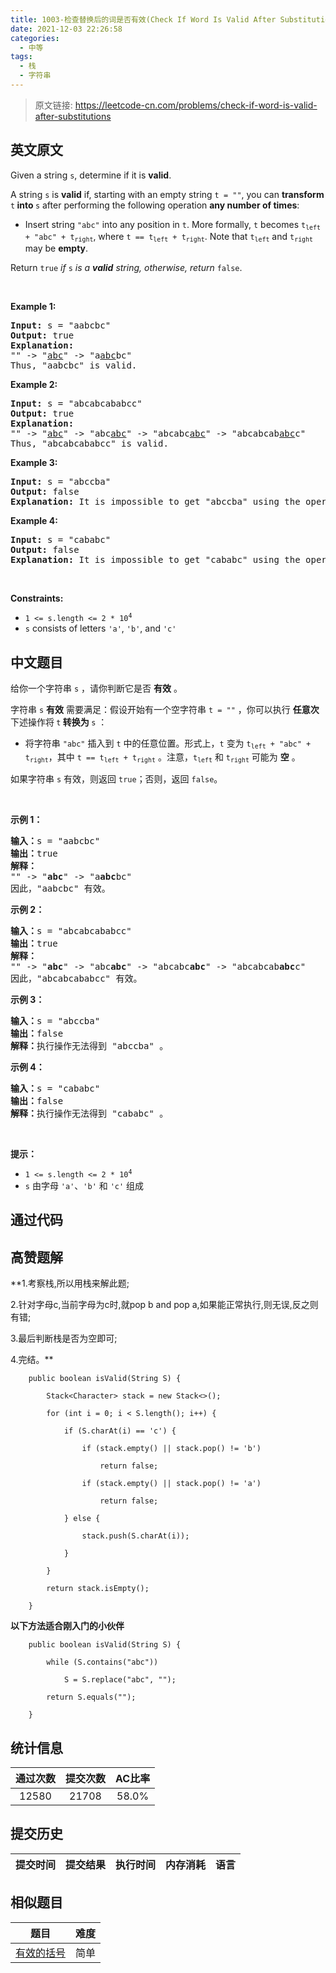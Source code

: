 ```yaml
---
title: 1003-检查替换后的词是否有效(Check If Word Is Valid After Substitutions)
date: 2021-12-03 22:26:58
categories:
  - 中等
tags:
  - 栈
  - 字符串
---
```


> 原文链接: https://leetcode-cn.com/problems/check-if-word-is-valid-after-substitutions


## 英文原文
<div><p>Given a string <code>s</code>, determine if it is <strong>valid</strong>.</p>

<p>A string <code>s</code> is <strong>valid</strong> if, starting with an empty string <code>t = &quot;&quot;</code>, you can <strong>transform </strong><code>t</code><strong> into </strong><code>s</code> after performing the following operation <strong>any number of times</strong>:</p>

<ul>
	<li>Insert string <code>&quot;abc&quot;</code> into any position in <code>t</code>. More formally, <code>t</code> becomes <code>t<sub>left</sub> + &quot;abc&quot; + t<sub>right</sub></code>, where <code>t == t<sub>left</sub> + t<sub>right</sub></code>. Note that <code>t<sub>left</sub></code> and <code>t<sub>right</sub></code> may be <strong>empty</strong>.</li>
</ul>

<p>Return <code>true</code> <em>if </em><code>s</code><em> is a <strong>valid</strong> string, otherwise, return</em> <code>false</code>.</p>

<p>&nbsp;</p>
<p><strong>Example 1:</strong></p>

<pre>
<strong>Input:</strong> s = &quot;aabcbc&quot;
<strong>Output:</strong> true
<strong>Explanation:</strong>
&quot;&quot; -&gt; &quot;<u>abc</u>&quot; -&gt; &quot;a<u>abc</u>bc&quot;
Thus, &quot;aabcbc&quot; is valid.</pre>

<p><strong>Example 2:</strong></p>

<pre>
<strong>Input:</strong> s = &quot;abcabcababcc&quot;
<strong>Output:</strong> true
<strong>Explanation:</strong>
&quot;&quot; -&gt; &quot;<u>abc</u>&quot; -&gt; &quot;abc<u>abc</u>&quot; -&gt; &quot;abcabc<u>abc</u>&quot; -&gt; &quot;abcabcab<u>abc</u>c&quot;
Thus, &quot;abcabcababcc&quot; is valid.
</pre>

<p><strong>Example 3:</strong></p>

<pre>
<strong>Input:</strong> s = &quot;abccba&quot;
<strong>Output:</strong> false
<strong>Explanation:</strong> It is impossible to get &quot;abccba&quot; using the operation.
</pre>

<p><strong>Example 4:</strong></p>

<pre>
<strong>Input:</strong> s = &quot;cababc&quot;
<strong>Output:</strong> false
<strong>Explanation:</strong> It is impossible to get &quot;cababc&quot; using the operation.
</pre>

<p>&nbsp;</p>
<p><strong>Constraints:</strong></p>

<ul>
	<li><code>1 &lt;= s.length &lt;= 2 * 10<sup>4</sup></code></li>
	<li><code>s</code> consists of letters <code>&#39;a&#39;</code>, <code>&#39;b&#39;</code>, and <code>&#39;c&#39;</code></li>
</ul>
</div>

## 中文题目
<div>给你一个字符串 <code>s</code> ，请你判断它是否 <strong>有效</strong> 。
<p>字符串 <code>s</code> <strong>有效</strong> 需要满足：假设开始有一个空字符串 <code>t = ""</code> ，你可以执行 <strong>任意次</strong> 下述操作将<strong> </strong><code>t</code><strong> 转换为 </strong><code>s</code> ：</p>

<ul>
	<li>将字符串 <code>"abc"</code> 插入到 <code>t</code> 中的任意位置。形式上，<code>t</code> 变为 <code>t<sub>left</sub> + "abc" + t<sub>right</sub></code>，其中 <code>t == t<sub>left</sub> + t<sub>right</sub></code> 。注意，<code>t<sub>left</sub></code> 和 <code>t<sub>right</sub></code> 可能为 <strong>空</strong> 。</li>
</ul>

<p>如果字符串 <code>s</code> 有效，则返回 <code>true</code>；否则，返回 <code>false</code>。</p>

<p> </p>

<p><strong>示例 1：</strong></p>

<pre>
<strong>输入：</strong>s = "aabcbc"
<strong>输出：</strong>true
<strong>解释：</strong>
"" -> "<strong>abc</strong>" -> "a<strong>abc</strong>bc"
因此，"aabcbc" 有效。</pre>

<p><strong>示例 2：</strong></p>

<pre>
<strong>输入：</strong>s = "abcabcababcc"
<strong>输出：</strong>true
<strong>解释：</strong>
"" -> "<strong>abc</strong>" -> "abc<strong>abc</strong>" -> "abcabc<strong>abc</strong>" -> "abcabcab<strong>abc</strong>c"
因此，"abcabcababcc" 有效。</pre>

<p><strong>示例 3：</strong></p>

<pre>
<strong>输入：</strong>s = "abccba"
<strong>输出：</strong>false
<strong>解释：</strong>执行操作无法得到 "abccba" 。</pre>

<p><strong>示例 4：</strong></p>

<pre>
<strong>输入：</strong>s = "cababc"
<strong>输出：</strong>false
<strong>解释：</strong>执行操作无法得到 "cababc" 。</pre>

<p> </p>

<p><strong>提示：</strong></p>

<ul>
	<li><code>1 <= s.length <= 2 * 10<sup>4</sup></code></li>
	<li><code>s</code> 由字母 <code>'a'</code>、<code>'b'</code> 和 <code>'c'</code> 组成</li>
</ul>
</div>

## 通过代码
<RecoDemo>
</RecoDemo>


## 高赞题解
**1.考察栈,所以用栈来解此题;

2.针对字母c,当前字母为c时,就pop b and pop a,如果能正常执行,则无误,反之则有错;

3.最后判断栈是否为空即可;

4.完结。**





        public boolean isValid(String S) {

            Stack<Character> stack = new Stack<>();

            for (int i = 0; i < S.length(); i++) {

                if (S.charAt(i) == 'c') {

                    if (stack.empty() || stack.pop() != 'b')

                        return false;

                    if (stack.empty() || stack.pop() != 'a')

                        return false;

                } else {

                    stack.push(S.charAt(i));

                }

            }

            return stack.isEmpty();

        }



**以下方法适合刚入门的小伙伴**



        public boolean isValid(String S) {

            while (S.contains("abc"))

                S = S.replace("abc", "");

            return S.equals("");

        }

## 统计信息
| 通过次数 | 提交次数 | AC比率 |
| :------: | :------: | :------: |
|    12580    |    21708    |   58.0%   |

## 提交历史
| 提交时间 | 提交结果 | 执行时间 |  内存消耗  | 语言 |
| :------: | :------: | :------: | :--------: | :--------: |


## 相似题目
|                             题目                             | 难度 |
| :----------------------------------------------------------: | :---------: |
| [有效的括号](https://leetcode-cn.com/problems/valid-parentheses/) | 简单|
